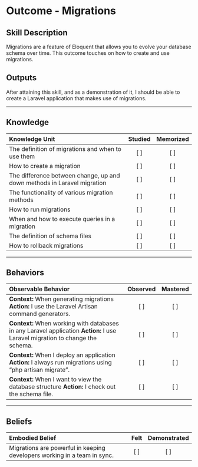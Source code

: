 # Outcome - Migrations

Skill Description
----------
Migrations are a feature of Eloquent that allows you to evolve your database schema over time. This outcome touches on how to create and use migrations.

Outputs
----------
After attaining this skill, and as a demonstration of it, I should be able to create a Laravel application that makes use of migrations.


----------
## **Knowledge**


| Knowledge Unit   |      Studied      | Memorized |
|:-------------|:------------------:|:--------:|
| The definition of migrations and when to use them | [ ] | [ ]  |
| How to create a migration | [ ] | [ ]  |
| The difference between change, up and down methods in Laravel migration | [ ] | [ ]  |
| The functionality of various migration methods | [ ] | [ ]  |
| How to run migrations | [ ] | [ ]  |
| When and how to execute queries in a migration | [ ] | [ ]  |
| The definition of schema files| [ ] | [ ]  |
| How to rollback migrations | [ ] | [ ]  |


----------


## **Behaviors**


| Observable Behavior   |      Observed      | Mastered |
|:-------------|:------------------:|:--------:|
| **Context:** When generating migrations **Action:**  I use the Laravel Artisan command generators.| [ ] | [ ]  |
| **Context:** When working with databases in any Laravel application **Action:**  I use Laravel migration to change the schema.| [ ] | [ ]  |
| **Context:** When I deploy an application **Action:**  I always run migrations using “php artisan migrate”.| [ ] | [ ]  |
| **Context:** When I want to view the database structure **Action:**  I check out the schema file.| [ ] | [ ]  |



----------


## **Beliefs**


| Embodied Belief   |      Felt      | Demonstrated |
|:-------------|:------------------:|:--------:|
| Migrations are powerful in keeping developers working in a team in sync. | [ ] | [ ]  |
